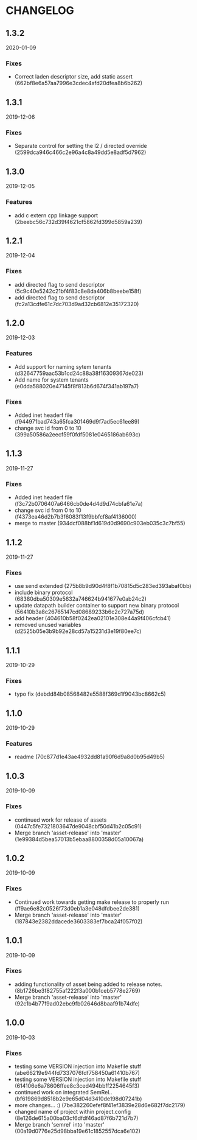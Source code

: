 # CHANGELOG

<!--- next entry here -->

## 1.3.2
2020-01-09

### Fixes

- Correct laden descriptor size, add static assert (662bf8e6a57aa7996e3cdec4afd20dfea8b6b262)

## 1.3.1
2019-12-06

### Fixes

- Separate control for setting the l2 / directed override (2599dca946c466c2e96a4c8a49dd5e8adf5d7962)

## 1.3.0
2019-12-05

### Features

- add c extern cpp linkage support (2beebc56c732d39f4621cf5862fd399d5859a239)

## 1.2.1
2019-12-04

### Fixes

- add directed flag to send descriptor (5c9c40e5242c21bf4f83c8e8da406b8beebe158f)
- add directed flag to send descriptor (fc2a13cdfe61c7dc703d9ad32cb6812e35172320)

## 1.2.0
2019-12-03

### Features

- Add support for naming sytem tenants (d32647759aac53b1cd24c88a38f16309367de023)
- Add name for system tenants (e0dda588020e47145f8f813b6d674f341ab197a7)

### Fixes

- Added inet headerf file (f944971bad743a65fca301469d9f7ad5ec61ee89)
- change svc id from 0 to 10 (399a50586a2eecf59f0fdf5081e0465186ab693c)

## 1.1.3
2019-11-27

### Fixes

- Added inet headerf file (f3c72b0706407a6466cb0de4d4d9d74cbfa61e7a)
- change svc id from 0 to 10 (f4373ea46d2b7b3f6083f13f9bbfcf8af4136000)
- merge to master (934dcf088bf1d619d0d9690c903eb035c3c7bf55)

## 1.1.2
2019-11-27

### Fixes

- use send extended (275b8b9d90d4f8f1b70815d5c283ed393abaf0bb)
- include binary protocol (68380dba50309e5632a746624b941677e0ab24c2)
- update datapath builder container to support new binary protocol (56410b3a8c26765147cd08689233b6c2c727a75d)
- add header (404610b58f0242ea02101e308e44a9f406cfcb41)
- removed unused variables (d2525b05e3b9b92e28cd57a15231d3e19f80ee7c)

## 1.1.1
2019-10-29

### Fixes

- typo fix (debdd84b08568482e5588f369d1f9043bc8662c5)

## 1.1.0
2019-10-29

### Features

- readme (70c877d1e43ae4932dd81a90f6d9a8d0b95d49b5)

## 1.0.3
2019-10-09

### Fixes

- continued work for release of assets (0447c5fe7321803647de9048cbf50d41b2c05c91)
- Merge branch 'asset-release' into 'master' (1e99384d5bea57013b5ebaa8800358d05a10067a)

## 1.0.2
2019-10-09

### Fixes

- Continued work towards getting make release to properly run (ff9ae6e82c0526f73d0eb1a3e048dfdbee2de381)
- Merge branch 'asset-release' into 'master' (187843e2382ddacede3603383ef7bca24f057f02)

## 1.0.1
2019-10-09

### Fixes

- adding functionality of asset being added to release notes. (8b1726be3f82755af222f3a000b1ceb5778e2769)
- Merge branch 'asset-release' into 'master' (92c1b4b77f9ad02ebc9fb02646d8baaf91b74dfe)

## 1.0.0
2019-10-03

### Fixes

- testing some VERSION injection into Makefile stuff (abe66219e944fd7337076fdf758450a61410b767)
- testing some VERSION injection into Makefile stuff (614106e6a78606ffee8c3ced494bbff2254645f3)
- continued work on integrated SemRel.. (bf619869d8518b2e9e65d04d3410de198d07241b)
- more changes... :) (7be382260efef8f41ef3839e28d6e682f7dc2179)
- changed name of project within project.config (8e126de615a00ba03cf6dfdf46ad87f6b721d7b7)
- Merge branch 'semrel' into 'master' (00a19d0776e25d98bba19e61c1852557dca6e102)